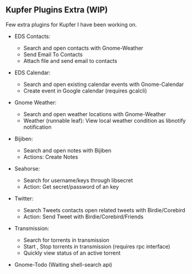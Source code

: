 


Kupfer Plugins Extra (WIP)
--------------------

Few extra plugins for Kupfer I have been working on.

 - EDS Contacts: 
	 - Search and open contacts with Gnome-Weather
	 - Send Email To Contacts
	 - Attach file and send email to contacts

 - EDS Calendar:
	 - Search and open existing calendar events with Gnome-Calendar
	 - Create event in Google calendar (requires gcalcli)

 - Gnome Weather:
	 - Search and open weather locations with Gnome-Weather
	 - Weather (runnable leaf): View local weather condition as libnotify notification
 

 - Bijiben:
	 - Search and open notes with Bijiben
	 - Actions: Create Notes

 - Seahorse:
	 - Search for username/keys through libsecret
	 - Action: Get secret/password of an key 

 - Twitter:
	 - Search Tweets contacts open related tweets with Birdie/Corebird
	 - Action: Send Tweet with Birdie/Corebird/Friends

 - Transmission:
	 -  Search for torrents in transmission 
	 - Start , Stop torrents in transmission (requires rpc interface)
	 - Quickly view status of an active torrent 

	 

 - Gnome-Todo (Waiting shell-search api)

 
